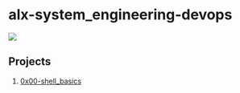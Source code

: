 # alx-system_engineering-devops

![](https://d1.awsstatic.com/product-marketing/DevOps/DevOps_feedback-diagram.ff668bfc299abada00b2dcbdc9ce2389bd3dce3f.png)

## Projects

1. [0x00-shell_basics](./0x00-shell_basics)
